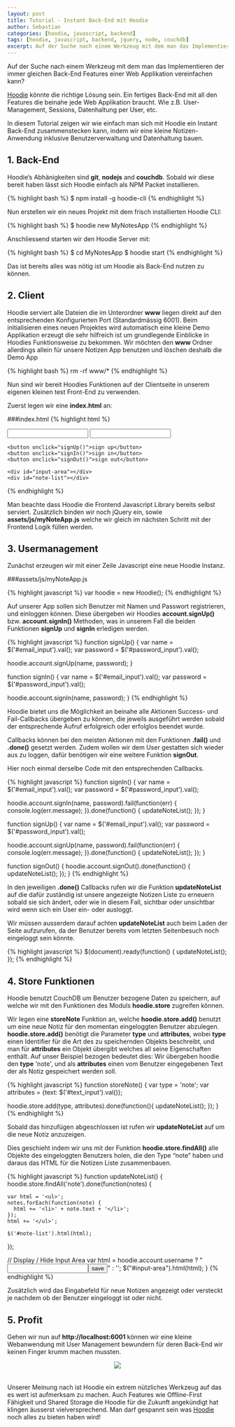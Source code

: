 ```yaml
---
layout: post
title: Tutorial - Instant Back-End mit Hoodie
author: Sebastian
categories: [hoodie, javascript, backend]
tags: [hoodie, javascript, backend, jquery, node, couchdb]
excerpt: Auf der Suche nach einem Werkzeug mit dem man das Implementieren der immer gleichen Back-End Features einer Web Applikation vereinfachen kann? [Hoodie](http://hood.ie/) könnte die richtige Lösung sein. Ein fertiges Backend mit all den Features die beinahe jede Web Applikation braucht. Wie z.B. User-Management, Sessions, Datenhaltung per User, etc.
---
```


Auf der Suche nach einem Werkzeug mit dem man das Implementieren der immer gleichen Back-End Features einer Web Applikation vereinfachen kann?

[Hoodie](http://hood.ie/) könnte die richtige Lösung sein. Ein fertiges Back-End mit all den Features die beinahe jede Web Applikation braucht. Wie z.B. User-Management, Sessions, Datenhaltung per User, etc.

In diesem Tutorial zeigen wir wie einfach man sich mit Hoodie ein Instant Back-End zusammenstecken kann, indem wir eine kleine Notizen-Anwendung inklusive Benutzerverwaltung und Datenhaltung bauen.
  
1\. Back-End
-----------

Hoodie’s Abhänigkeiten sind **git**, **nodejs** and **couchdb**. Sobald wir diese bereit haben lässt sich Hoodie einfach als NPM Packet installieren.

{% highlight bash %}
$ npm install -g hoodie-cli
{% endhighlight %}

Nun erstellen wir ein neues Projekt mit dem frisch installierten Hoodie CLI:

{% highlight bash %}
$ hoodie new MyNotesApp
{% endhighlight %}

Anschliessend starten wir den Hoodie Server mit:

{% highlight bash %}
$ cd MyNotesApp
$ hoodie start
{% endhighlight %}

Das ist bereits alles was nötig ist um Hoodie als Back-End nutzen zu können. 

2\. Client
----------

Hoodie serviert alle Dateien die im Unterordner **www** liegen direkt auf den entsprechenden Konfigurierten Port (Standardmässig 6001).
Beim initialisieren eines neuen Projektes wird automatisch eine kleine Demo Applikation erzeugt die sehr hilfreich ist um grundlegende Einblicke in Hoodies Funktionsweise zu bekommen. Wir möchten den **www** Ordner allerdings allein für unsere Notizen App benutzen und löschen deshalb die Demo App

{% highlight bash %}
rm -rf www/*
{% endhighlight %}

Nun sind wir bereit Hoodies Funktionen auf der Clientseite in unserem eigenen kleinen test Front-End zu verwenden. 

Zuerst legen wir eine **index.html** an:

###index.html
{% highlight html %}
<!DOCTYPE html>
<html>
  <head>
    <script src="http://code.jquery.com/jquery-1.11.0.min.js"></script>
    <script src="/_api/_files/hoodie.js"></script>
    <script src="assets/js/myNoteApp.js"></script>
  </head>
  <body>
    <input type="text" id="email_input"/>
    <input type="password" id="password_input"/>
    
    <button onclick="signUp()">sign up</button>
    <button onclick="signIn()">sign in</button>
    <button onclick="signOut()">sign out</button>

    <div id="input-area"></div>
    <div id="note-list"></div>        
  </body>
</html>
{% endhighlight %}

Man beachte dass Hoodie die Frontend Javascript Library bereits selbst serviert. Zusätzlich binden wir noch jQuery ein, sowie **assets/js/myNoteApp.js** welche wir gleich im nächsten Schritt mit der Frontend Logik füllen werden.

3\. Usermanagement
------------------

Zunächst erzeugen wir mit einer Zeile Javascript eine neue Hoodie Instanz.

###assets/js/myNoteApp.js

{% highlight javascript %}
var hoodie = new Hoodie();
{% endhighlight %}

Auf unserer App sollen sich Benutzer mit Namen und Passwort registrieren, und einloggen können. Diese übergeben wir Hoodies **account.signUp()** bzw. **account.signIn()** Methoden, was in unserem Fall die beiden Funktionen **signUp** und **signIn** erledigen werden.

{% highlight javascript %}
function signUp() {
  var name = $('#email_input').val();
  var password = $('#password_input').val();

  hoodie.account.signUp(name, password);
}

function signIn() {
  var name = $('#email_input').val();
  var password = $('#password_input').val();

  hoodie.account.signIn(name, password);
}
{% endhighlight %}

Hoodie bietet uns die Möglichkeit an beinahe alle Aktionen Success- und Fail-Callbacks übergeben zu können, die jeweils ausgeführt werden sobald der entsprechende Aufruf erfolgreich oder erfolglos beendet wurde.

Callbacks können bei den meisten Aktionen mit den Funktionen **.fail()** und **.done()** gesetzt werden. Zudem wollen wir dem User gestatten sich wieder aus zu loggen, dafür benötigen wir eine weitere Funktion **signOut**.

Hier noch einmal derselbe Code mit den entsprechenden Callbacks.

{% highlight javascript %}
function signIn() {
  var name = $('#email_input').val();
  var password = $('#password_input').val();

  hoodie.account.signIn(name, password).fail(function(err) {
    console.log(err.message);
  }).done(function() {
    updateNoteList();
  });
}

function signUp() {
  var name = $('#email_input').val();
  var password = $('#password_input').val();

  hoodie.account.signUp(name, password).fail(function(err) {
    console.log(err.message);
  }).done(function() {
    updateNoteList();
  });
}

function signOut() {
  hoodie.account.signOut().done(function() {
    updateNoteList();
  });
}
{% endhighlight %}


In den jeweiligen **.done()** Callbacks rufen wir die Funktion **updateNoteList** auf die dafür zuständig ist unsere angezeigte Notizen Liste zu erneuern sobald sie sich ändert, oder wie in diesem Fall, sichtbar oder unsichtbar wird wenn sich ein User ein- oder ausloggt.

Wir müssen ausserdem darauf achten **updateNoteList** auch beim Laden der Seite aufzurufen, da der Benutzer bereits vom letzten Seitenbesuch noch eingeloggt sein könnte.

{% highlight javascript %}
$(document).ready(function() {
  updateNoteList();
});
{% endhighlight %}

4\. Store Funktionen
--------------------

Hoodie benutzt CouchDB um Benutzer bezogene Daten zu speichern, auf welche wir mit den Funktionen des Moduls **hoodie.store** zugreifen können.

Wir legen eine **storeNote** Funktion an, welche **hoodie.store.add()** benutzt um eine neue Notiz für den momentan eingeloggten Benutzer abzulegen. 
**hoodie.store.add()** benötigt die Parameter **type** und **attributes**, wobei **type** einen Identifier für die Art des zu speichernden Objekts beschreibt, und man für **attributes** ein Objekt übergibt welches all seine Eigenschaften enthält. Auf unser Beispiel bezogen bedeutet dies: Wir übergeben hoodie den **type** 'note', und als **attributes** einen vom Benutzer eingegebenen Text der als Notiz gespeichert werden soll.

{% highlight javascript %}
function storeNote() {
  var type = 'note';
  var attributes = {text: $('#text_input').val()};

  hoodie.store.add(type, attributes).done(function(){
    updateNoteList();
  });
}
{% endhighlight %}

Sobald das hinzufügen abgeschlossen ist rufen wir **updateNoteList** auf um die neue Notiz anzuzeigen.

Dies geschieht indem wir uns mit der Funktion **hoodie.store.findAll()** alle Objekte des eingeloggten Benutzers holen, die den Type “note” haben und daraus das HTML für die Notizen Liste zusammenbauen.

{% highlight javascript %}
function updateNoteList() {
  hoodie.store.findAll('note').done(function(notes) {

    var html = '<ul>';
    notes.forEach(function(note) {
      html += '<li>' + note.text + '</li>';
    });
    html += '</ul>';

    $('#note-list').html(html);
  });

  // Display / Hide Input Area
  var html = hoodie.account.username ? "<input type='text' id='text-input'><button onclick='storeNote()'>save</button>" : '';
  $("#input-area").html(html);
}
{% endhighlight %}

Zusätzlich wird das Eingabefeld für neue Notizen angezeigt oder versteckt je nachdem ob der Benutzer eingeloggt ist oder nicht.

5\. Profit
----------

Gehen wir nun auf **http://localhost:6001** können wir eine kleine Webanwendung mit User Management bewundern für deren Back-End wir keinen Finger krumm machen mussten.

<div style="text-align: center">
  <img src="{{ site.url }}/assets/img/blog/hoodie_notes_demo.png" style="width: auto; padding-bottom: 20px;"/>
</div>

Unserer Meinung nach ist Hoodie ein extrem nützliches Werkzeug auf das es wert ist aufmerksam zu machen. Auch Features wie Offline-First Fähigkeit und Shared Storage die Hoodie für die Zukunft angekündigt hat klingen äusserst vielversprechend. Man darf gespannt sein was [Hoodie](http://hood.ie/) noch alles zu bieten haben wird!